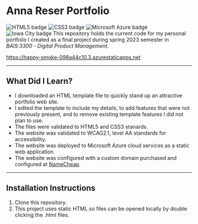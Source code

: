 # Anna Reser Portfolio

![HTML5 badge](https://img.shields.io/static/v1?message=HTML5&logo=HTML5&labelColor=5c5c5c&color=E34F26&logoColor=white&label=%20&style=for-the-badge) ![CSS3 badge](https://img.shields.io/static/v1?message=CSS3&logo=CSS3&labelColor=5c5c5c&color=1572B6&logoColor=white&label=%20&style=for-the-badge) ![Microsoft Azure badge](https://img.shields.io/static/v1?message=Azure&logo=MicrosoftAzure&labelColor=5c5c5c&color=0078D4&logoColor=white&label=%20&style=for-the-badge) ![Iowa City badge](https://img.shields.io/static/v1?message=IA&logo=google-maps&labelColor=ffcd00&color=000000&logoColor=black&label=Iowa%20City&style=for-the-badge)
This repository holds the current code for my personal portfoilo I created as a final project during spring 2023 semester in _BAIS:3300 - Digital Product Management_.

https://happy-smoke-098a44c10.3.azurestaticapps.net  

---

## What Did I Learn?

- I downloaded an HTML template file to quickly stand up an attractive portfolio web site.
- I edited the template to include my details, to add features that were not previously present, and to remove existing template features I did not plan to use.
- The files were validated to HTML5 and CSS3 stanards.
- The website was validated to WCAG2.1, level AA standards for accessibility.
- The website was deployed to Microsoft Azure cloud services as a static web application.
- The website was configured with a custom domain purchased and configured at [NameCheap](https://namecheap.com).

---

## Installation Instructions

1. Clone this repository.
2. This project uses static HTML so files can be opened locally by double clicking the .html files.